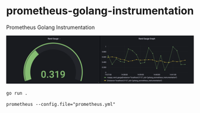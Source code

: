 # prometheus-golang-instrumentation
Prometheus Golang Instrumentation

![img](https://github.com/mathisve/prometheus-golang-instrumentation/blob/master/img/grafana.png?raw=true)

```
go run .
```

```
prometheus --config.file="prometheus.yml"
```
